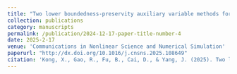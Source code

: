 ```yaml
---
title: "Two lower boundedness-preservity auxiliary variable methods for a phase-field model of 3D narrow volume reconstruction"
collection: publications
category: manuscripts
permalink: /publication/2024-12-17-paper-title-number-4
date: 2025-2-17
venue: 'Communications in Nonlinear Science and Numerical Simulation'
paperurl: "http://dx.doi.org/10.1016/j.cnsns.2025.108649"
citation: 'Kong, X., Gao, R., Fu, B., Cai, D., & Yang, J. (2025). Two lower boundedness-preservity auxiliary variable methods for a phase-field model of 3D narrow volume reconstruction. Communications in Nonlinear Science and Numerical Simulation, 143, 108649.'
---
```

